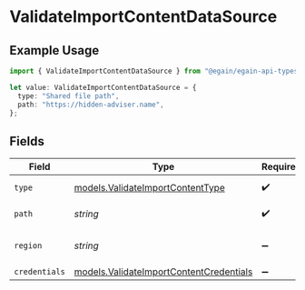 # ValidateImportContentDataSource

## Example Usage

```typescript
import { ValidateImportContentDataSource } from "@egain/egain-api-typescript/models";

let value: ValidateImportContentDataSource = {
  type: "Shared file path",
  path: "https://hidden-adviser.name",
};
```

## Fields

| Field                                                                                    | Type                                                                                     | Required                                                                                 | Description                                                                              |
| ---------------------------------------------------------------------------------------- | ---------------------------------------------------------------------------------------- | ---------------------------------------------------------------------------------------- | ---------------------------------------------------------------------------------------- |
| `type`                                                                                   | [models.ValidateImportContentType](../models/validateimportcontenttype.md)               | :heavy_check_mark:                                                                       | Type of data source                                                                      |
| `path`                                                                                   | *string*                                                                                 | :heavy_check_mark:                                                                       | Path of the data source                                                                  |
| `region`                                                                                 | *string*                                                                                 | :heavy_minus_sign:                                                                       | Region of the data source                                                                |
| `credentials`                                                                            | [models.ValidateImportContentCredentials](../models/validateimportcontentcredentials.md) | :heavy_minus_sign:                                                                       | N/A                                                                                      |